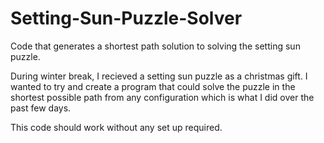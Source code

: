 # Setting-Sun-Puzzle-Solver
Code that generates a shortest path solution to solving the setting sun puzzle. 

During winter break, I recieved a setting sun puzzle as a christmas gift. I wanted to try and create a program that could solve the puzzle in the 
shortest possible path from any configuration which is what I did over the past few days.

This code should work without any set up required. 
